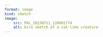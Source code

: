 ```yaml
---
format: image
kind: sketch
image:
    src: PXL_20230711_120001774
    alt: biro sketch of a cat-like creature
---
```

